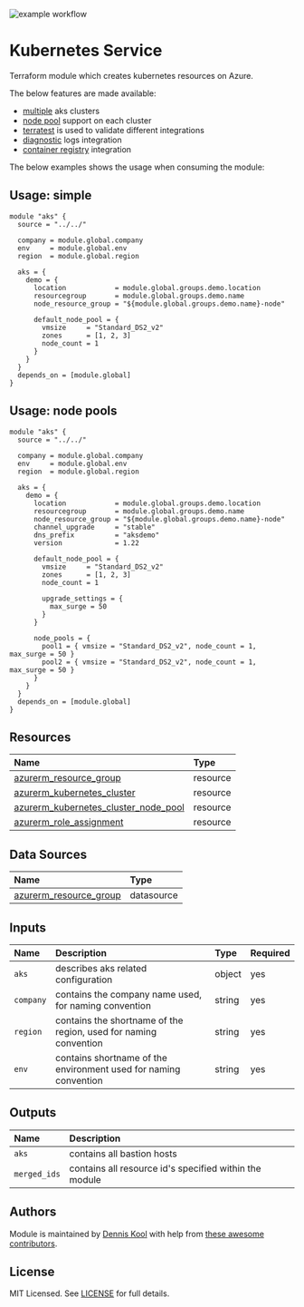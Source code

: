 ![example workflow](https://github.com/aztfmods/module-azurerm-aks/actions/workflows/validate.yml/badge.svg)

# Kubernetes Service

Terraform module which creates kubernetes resources on Azure.

The below features are made available:

- [multiple](examples/multiple/main.tf) aks clusters
- [node pool](examples/node-pools/main.tf) support on each cluster
- [terratest](https://terratest.gruntwork.io) is used to validate different integrations
- [diagnostic](examples/diagnostic-settings/main.tf) logs integration
- [container registry](examples/container-registry/main.tf) integration

The below examples shows the usage when consuming the module:

## Usage: simple

```hcl
module "aks" {
  source = "../../"

  company = module.global.company
  env     = module.global.env
  region  = module.global.region

  aks = {
    demo = {
      location            = module.global.groups.demo.location
      resourcegroup       = module.global.groups.demo.name
      node_resource_group = "${module.global.groups.demo.name}-node"

      default_node_pool = {
        vmsize     = "Standard_DS2_v2"
        zones      = [1, 2, 3]
        node_count = 1
      }
    }
  }
  depends_on = [module.global]
}
```

## Usage: node pools

```hcl
module "aks" {
  source = "../../"

  company = module.global.company
  env     = module.global.env
  region  = module.global.region

  aks = {
    demo = {
      location            = module.global.groups.demo.location
      resourcegroup       = module.global.groups.demo.name
      node_resource_group = "${module.global.groups.demo.name}-node"
      channel_upgrade     = "stable"
      dns_prefix          = "aksdemo"
      version             = 1.22

      default_node_pool = {
        vmsize     = "Standard_DS2_v2"
        zones      = [1, 2, 3]
        node_count = 1

        upgrade_settings = {
          max_surge = 50
        }
      }

      node_pools = {
        pool1 = { vmsize = "Standard_DS2_v2", node_count = 1, max_surge = 50 }
        pool2 = { vmsize = "Standard_DS2_v2", node_count = 1, max_surge = 50 }
      }
    }
  }
  depends_on = [module.global]
}
```

## Resources

| Name | Type |
| :-- | :-- |
| [azurerm_resource_group](https://registry.terraform.io/providers/hashicorp/azurerm/latest/docs/resources/resource_group) | resource |
| [azurerm_kubernetes_cluster](https://registry.terraform.io/providers/hashicorp/azurerm/latest/docs/resources/kubernetes_cluster) | resource |
| [azurerm_kubernetes_cluster_node_pool](https://registry.terraform.io/providers/hashicorp/azurerm/latest/docs/resources/kubernetes_cluster_node_pool) | resource |
| [azurerm_role_assignment](https://registry.terraform.io/providers/hashicorp/azurerm/latest/docs/resources/role_assignment) | resource |

## Data Sources

| Name | Type |
| :-- | :-- |
| [azurerm_resource_group](https://registry.terraform.io/providers/hashicorp/azurerm/1.39.0/docs/data-sources/resource_group) | datasource |

## Inputs

| Name | Description | Type | Required |
| :-- | :-- | :-- | :-- |
| `aks` | describes aks related configuration | object | yes |
| `company` | contains the company name used, for naming convention	| string | yes |
| `region` | contains the shortname of the region, used for naming convention	| string | yes |
| `env` | contains shortname of the environment used for naming convention	| string | yes |

## Outputs

| Name | Description |
| :-- | :-- |
| `aks` | contains all bastion hosts |
| `merged_ids` | contains all resource id's specified within the module |

## Authors

Module is maintained by [Dennis Kool](https://github.com/dkooll) with help from [these awesome contributors](https://github.com/aztfmods/module-azurerm-aks/graphs/contributors).

## License

MIT Licensed. See [LICENSE](https://github.com/aztfmods/module-azurerm-aks/blob/main/LICENSE) for full details.